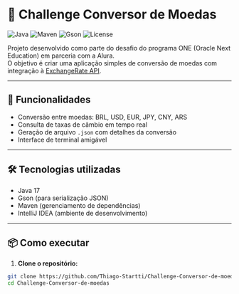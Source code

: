 # 💱 Challenge Conversor de Moedas

![Java](https://img.shields.io/badge/Java-17-blue?logo=java)
![Maven](https://img.shields.io/badge/Maven-3.8.6-C71A36?logo=apache-maven)
![Gson](https://img.shields.io/badge/Gson-2.10.1-FFCA28?logo=google)
![License](https://img.shields.io/badge/license-MIT-green)

Projeto desenvolvido como parte do desafio do programa ONE (Oracle Next Education) em parceria com a Alura.  
O objetivo é criar uma aplicação simples de conversão de moedas com integração à [ExchangeRate API](https://www.exchangerate-api.com/).

---

## 🚀 Funcionalidades

- Conversão entre moedas: BRL, USD, EUR, JPY, CNY, ARS
- Consulta de taxas de câmbio em tempo real
- Geração de arquivo `.json` com detalhes da conversão
- Interface de terminal amigável

---

## 🛠️ Tecnologias utilizadas

- Java 17
- Gson (para serialização JSON)
- Maven (gerenciamento de dependências)
- IntelliJ IDEA (ambiente de desenvolvimento)

---

## 📦 Como executar

1. **Clone o repositório:**

```bash
git clone https://github.com/Thiago-Startti/Challenge-Conversor-de-moedas.git
cd Challenge-Conversor-de-moedas
